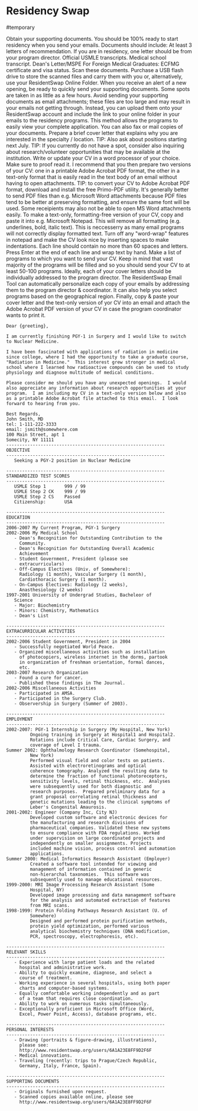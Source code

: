 # Residency Swap
#temporary

Obtain your supporting documents. You should be 100% ready to start residency when you send your emails. Documents should include:
At least 3 letters of recommendation. If you are in residency, one letter should be from your program director.
Official USMLE transcripts.
Medical school transcript.
Dean's Letter/MSPE
For Foreign Medical Graduates: ECFMG certificate and visa status.
Scan these documents. Purchase a USB flash drive to store the scanned files and carry them with you or, alternatively, use your ResidentSwap Online Folder.
When you receive an alert of a new opening, be ready to quickly send your supporting documents. Some spots are taken in as little as a few hours.
Avoid sending your supporting documents as email attachments; these files are too large and may result in your emails not getting through.
Instead, you can upload them onto your ResidentSwap account and include the link to your online folder in your emails to the residency programs. This method allows the programs to easily view your complete application. You can also fax or mail copies of your documents.
Prepare a brief cover letter that explains why you are interested in the specialty / location.
TIP: Also ask about positions starting next July.
TIP: If you currently do not have a spot, consider also inquiring about research/volunteer opportunities that may be available at the institution.
Write or update your CV in a word processor of your choice. Make sure to proof read it.
I recommend that you then prepare two versions of your CV: one in a printable Adobe Acrobat PDF format, the other in a text-only format that is easily read in the text body of an email without having to open attachments.
TIP: to convert your CV to Adobe Acrobat PDF format, download and install the free Primo-PDF utility. It's generally better to send PDF files than e.g. Microsoft Word attachments because PDF files tend to be better at preserving formatting, and ensure the same font will be used. Some receipients may also not be able to open MS Word attachments easily.
To make a text-only, formatting-free version of your CV, copy and paste it into e.g. Microsoft Notepad. This will remove all formatting (e.g. underlines, bold, italic text). This is neccesserry as many email programs will not correctly display formatted text. Turn off any "word-wrap" features in notepad and make the CV look nice by inserting spaces to make indentations. Each line should contain no more than 60 spaces and letters. Press Enter at the end of each line and wrap text by hand.
Make a list of programs to which you want to send your CV. Keep in mind that vast majority of the programs will be filled and so you should send your CV to at least 50-100 programs. Ideally, each of your cover letters should be individually addressed to the program director.
The ResidentSwap Email Tool can automatically personalize each copy of your emails by addressing them to the program director & coordinator. It can also help you select programs based on the geographical region.
Finally, copy & paste your cover letter and the text-only version of yor CV into an email and attach the Adobe Acrobat PDF version of your CV in case the program coordinator wants to print it.

```
Dear {greeting},

I am currently finishing PGY-1 in Surgery and I would like to switch to Nuclear Medicine.

I have been fascinated with applications of radiation in medicine since college, where I had the opportunity to take a graduate course, "Radiation in Medicine."  This interest grew stronger in medical school where I learned how radioactive compounds can be used to study physiology and diagnose multitude of medical conditions.

Please consider me should you have any unexpected openings.  I would also appreciate any information about research opportunities at your program.  I am including my CV in a text-only version below and also as a printable Adobe Acrobat file attached to this email.  I look forward to hearing from you.

Best Regards,
John Smith, MD
tel: 1-111-222-3333
email: jsmith@somewhere.com
100 Main Street, apt 1
Somecity, NY 11111
------------------------------------------------------------
OBJECTIVE
------------------------------------------------------------
   Seeking a PGY-2 position in Nuclear Medicine

------------------------------------------------------------
STANDARDIZED TEST SCORES
------------------------------------------------------------
   USMLE Step 1       999 / 99
   USMLE Step 2 CK    999 / 99
   USMLE Step 2 CS    Passed
   Citizenship:       USA
   
------------------------------------------------------------
EDUCATION
------------------------------------------------------------
2006-2007 My Current Program, PGY-1 Surgery
2002-2006 My Medical School
   - Dean's Recognition for Outstanding Contribution to the
     Community.
   - Dean's Recognition for Outstanding Overall Academic
     Achievement
   - Student Government, President (please see
     extracurriculars)
   - Off-Campus Electives (Univ. of Somewhere):
     Radiology (1 month), Vascular Surgery (1 month),
     Cardiothoracic Surgery (1 month).
   - On-Campus Electives: Radiology (2 weeks),
     Anasthesiology (2 weeks)
1997-2001 University of Undergrad Studies, Bacheleor of
   Science
   - Major: Biochemistry
   - Minors: Chemistry, Mathematics
   - Dean's List
   
------------------------------------------------------------
EXTRACURRICULAR ACTIVITIES
------------------------------------------------------------
2002-2006 Student Government, President in 2004
   - Successfully negotiated World Peace.
   - Organized miscellaneous activities such as installation
     of photocopiers, wireless internet in the dorms, partook
     in organization of freshman orientation, formal dances,
     etc.
2003-2007 Research Organization
   - Found a cure for cancer.
   - Published these findings in The Journal.
2002-2006 Miscellaneous Activities
   - Participated in AMSA.
   - Participated in the Surgery Club.
   - Observership in Surgery (Summer of 2003).

------------------------------------------------------------
EMPLOYMENT
------------------------------------------------------------
2002-2007: PGY-1 Internship in Surgery (My Hospital, New York)
         Ongoing training in Surgery at Hospital1 and Hospital2.
         Rotations include Critical Care, Cardiac Surgery, and
         coverage of Level I trauma.
Summer 2002: Ophthalmology Research Coordinator (Somehospital,
         New York)
         Performed visual field and color tests on patients.
         Assisted with electroretinograms and optical
         coherence tomography. Analyzed the resulting data to
         determine the fraction of functional photoreceptors,
         sensitivity levels, retinal thickness, etc.  Analyses
         were subsequently used for both diagnostic and
         research purposes.  Prepared preliminary data for a
         grant proposal correlating retinal thickness and
         genetic mutations leading to the clinical symptoms of
         Leber's Congenital Amaurosis.
2001-2002: Engineer (Company Inc, City NJ)
         Developed custom software and electronic devices for
         the manufacturing and research divisions of
         pharmaceutical companies. Validated these new systems
         to ensure compliance with FDA regulations. Worked
         under supervision on large coordinated projects and
         independently on smaller assignments. Projects
         included machine vision, process control and automation
         applications.
Summer 2000: Medical Informatics Research Assistant (Employer)
         Created a software tool intended for viewing and
         management of information contained in generic
         non-hierarchal taxonomies.  This software was
         subsequently used to manage educational resources.
1999-2000: MRI Image Processing Research Assistant (Some
         Hospital, NY)
         Developed image processing and data management software
         for the analysis and automated extraction of features
         from MRI scans.
1998-1999: Protein Folding Pathways Research Assistant (U. of
         Somewhere)
         Designed and performed protein purification methods,
         protein yield optimization, performed various
         analytical biochemistry techniques (DNA modification,
         PCR, spectroscopy, electrophoresis, etc).

------------------------------------------------------------
RELEVANT SKILLS
------------------------------------------------------------
   - Experience with large patient loads and the related
     hospital and administrative work.
   - Ability to quickly examine, diagnose, and select a
     course of treatment.
   - Working experience in several hospitals, using both paper
     charts and computer-based systems.
   - Equally comfortable working independently and as part
     of a team that requires close coordination.
   - Ability to work on numerous tasks simultaneously.
   - Exceptionally proficient in Microsoft Office (Word,
     Excel, Power Point, Access), database programs, etc.

------------------------------------------------------------
PERSONAL INTERESTS
------------------------------------------------------------
   - Drawing (portraits & figure-drawing, illustrations),
     please see:
     http://www.residentswap.org/users/6A1A23E8FF9D2F6F
   - Medical innovations.
   - Traveling (recently: trips to Prague/Czech Republic,
     Germany, Italy, France, Spain).

------------------------------------------------------------
SUPPORTING DOCUMENTS
------------------------------------------------------------
   - Originals furnished upon request.
   - Scanned copies available online, please see
     http://www.residentswap.org/users/6A1A23E8FF9D2F6F

```